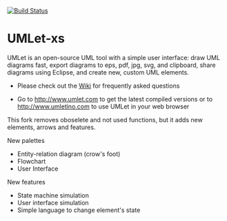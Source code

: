 [![Build Status](https://api.travis-ci.org/umlet/umlet.svg?branch=master)](https://travis-ci.org/umlet/umlet)
# UMLet-xs

UMLet is an open-source UML tool with a simple user interface: draw UML diagrams fast, export diagrams to eps, pdf, jpg, svg, and clipboard, share diagrams using Eclipse, and create new, custom UML elements. 

* Please check out the [Wiki](https://github.com/umlet/umlet/wiki) for frequently asked questions

* Go to http://www.umlet.com to get the latest compiled versions or to http://www.umletino.com to use UMLet in your web browser

This fork removes oboselete and not used functions,
but it adds new elements, arrows and features.

New palettes
- Entity-relation diagram (crow's foot)
- Flowchart
- User Interface

New features
- State machine simulation
- User interface simulation
- Simple language to change element's state

